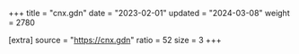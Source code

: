 +++
title = "cnx.gdn"
date = "2023-02-01"
updated = "2024-03-08"
weight = 2780

[extra]
source = "https://cnx.gdn"
ratio = 52
size = 3
+++
